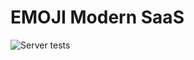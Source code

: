 # EMOJI Modern SaaS
![Server tests](https://github.com/trey-m/modern-saas/actions/workflows/ci/badge.svg)
